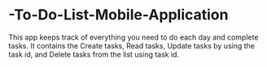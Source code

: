 # -To-Do-List-Mobile-Application
This app keeps track of everything you need to do each day and complete tasks. It contains the Create tasks, Read tasks, Update tasks by using the task id, and Delete tasks from the list using task id.
